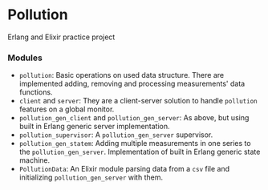 # Pollution
Erlang and Elixir practice project

### Modules
- `pollution`: Basic operations on used data structure. There are implemented adding, removing and processing measurements' data functions. 
- `client` and `server`: They are a client-server solution to handle `pollution` features on a global monitor. 
- `pollution_gen_client` and `pollution_gen_server`: As above, but using built in Erlang generic server implementation. 
- `pollution_supervisor`: A `pollution_gen_server` supervisor. 
- `pollution_gen_statem`: Adding multiple measurements in one series to the `pollution_gen_server`. Implementation of built in Erlang generic state machine. 
- `PollutionData`: An Elixir module parsing data from a `csv` file and initializing `pollution_gen_server` with them. 

